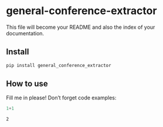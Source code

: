 # general-conference-extractor


<!-- WARNING: THIS FILE WAS AUTOGENERATED! DO NOT EDIT! -->

This file will become your README and also the index of your
documentation.

## Install

``` sh
pip install general_conference_extractor
```

## How to use

Fill me in please! Don’t forget code examples:

``` python
1+1
```

    2
